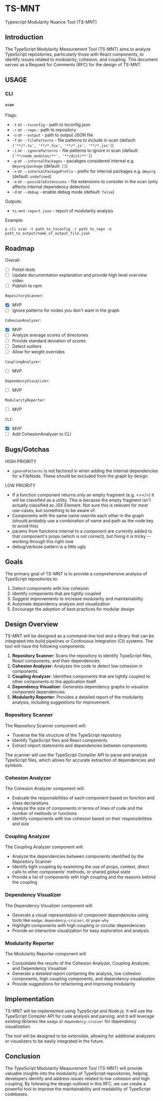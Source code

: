 # TS-MNT

Typescript Modularity Nuance Tool (TS-MNT)

## Introduction

The TypeScript Modularity Measurement Tool (TS-MNT) aims to analyze TypeScript repositories, particularly those with React components, to identify issues related to modularity, cohesion, and coupling. This document serves as a Request for Comments (RFC) for the design of TS-MNT.

## USAGE

### CLI

#### `scan`

Flags:

- `-t` or `--tsconfig` - path to tsconfig.json
- `-r` or `--repo` - path to repository
- `-o` or `--output` - path to output JSON file
- `-f` or `--filePatterns` - file patterns to include in scan (default: `['**/*.ts', '**/*.tsx', '**/*.js', '**/*.jsx']`)
- `-i` or `--ignorePatterns` - file patterns to ignore in scan (default: `['**/node_modules/**', '**/dist/**']`)
- `-p` or `--internalPackages` - pacakges considered internal e.g. `@myorg/package` (default: `[]`)
- `-x` or `--internalPackagePrefix` - prefix for internal packages e.g. `@myorg` (default: `undefined`)
- `-e` or `--possibleExtensions` - file extensions to consider in the scan (only affects internal dependency detection)
- `-d` or `--debug` - enable debug mode (default: `false`)

Outputs:

- `ts-mnt-report.json` - report of modularity analysis

Example:

`p cli scan -t path_to_tsconfig -r path_to_repo -o path_to_output/name_of_output_file.json`

## Roadmap

Overall:

- [ ] Polish tests
- [ ] Update documentation explanation and provide high level overview video
- [ ] Publish to npm

`RepositoryScanner`:

- [x] MVP
- [ ] ignore patterns for nodes you don't want in the graph

`CohesionAnalyzer`:

- [x] MVP
- [ ] Analyze average scores of directories
- [ ] Provide standard deviation of scores
- [ ] Detect outliers
- [ ] Allow for weight overrides

`CouplingAnalyzer`:

- [ ] MVP

`DependencyVisualizer`:

- [ ] MVP

`ModularityReporter`:

- [ ] MVP

`CLI`:

- [x] MVP
- [ ] Add CohesionAnalyzer to CLI

## Bugs/Gotchas

HIGH PRIORITY

- `ignorePatterns` is not factored in when adding the internal dependencies for a FileNode. These should be excluded from the graph by design.

LOW PRIORITY

- If a function component returns _only_ an empty fragment (e.g. <></>) it will be classified as a utility. This is because the empty fragment isn't actually classified as JSX Element. Not sure this is relevant for most use-cases, but something to be aware of.
- Components with the same name overrite each other in the graph (should probably use a combination of name and path as the node key to avoid this)
- params from functions internal to a component are currently added to that component's props (which is not correct), but fixing it is tricky -- working through this right now
- debug/verbose pattern is a little ugly

## Goals

The primary goal of TS-MNT is to provide a comprehensive analysis of TypeScript repositories to:

1. Detect components with low cohesion
2. Identify components that are tightly coupled
3. Suggest improvements to increase modularity and maintainability
4. Automate dependency analysis and visualization
5. Encourage the adoption of best practices for modular design

## Design Overview

TS-MNT will be designed as a command-line tool and a library that can be integrated into build pipelines or Continuous Integration (CI) systems. The tool will have the following components:

1. **Repository Scanner**: Scans the repository to identify TypeScript files, React components, and their dependencies.
2. **Cohesion Analyzer**: Analyzes the code to detect low cohesion in components.
3. **Coupling Analyzer**: Identifies components that are tightly coupled to other components or the application itself.
4. **Dependency Visualizer**: Generates dependency graphs to visualize component dependencies.
5. **Modularity Reporter**: Provides a detailed report of the modularity analysis, including suggestions for improvement.

### Repository Scanner

The Repository Scanner component will:

- Traverse the file structure of the TypeScript repository
- Identify TypeScript files and React components
- Extract import statements and dependencies between components

The scanner will use the TypeScript Compiler API to parse and analyze TypeScript files, which allows for accurate extraction of dependencies and symbols.

### Cohesion Analyzer

The Cohesion Analyzer component will:

- Evaluate the responsibilities of each component based on function and class declarations
- Analyze the size of components in terms of lines of code and the number of methods or functions
- Identify components with low cohesion based on their responsibilities and size

### Coupling Analyzer

The Coupling Analyzer component will:

- Analyze the dependencies between components identified by the Repository Scanner
- Identify tight coupling by examining the use of props, context, direct calls to other components' methods, or shared global state
- Provide a list of components with high coupling and the reasons behind the coupling

### Dependency Visualizer

The Dependency Visualizer component will:

- Generate a visual representation of component dependencies using tools like `madge`, `dependency-cruiser`, or `pnpm-why`
- Highlight components with high coupling or circular dependencies
- Provide an interactive visualization for easy exploration and analysis

### Modularity Reporter

The Modularity Reporter component will:

- Consolidate the results of the Cohesion Analyzer, Coupling Analyzer, and Dependency Visualizer
- Generate a detailed report containing the analysis, low cohesion components, high coupling components, and dependency visualization
- Provide suggestions for refactoring and improving modularity

## Implementation

TS-MNT will be implemented using TypeScript and Node.js. It will use the TypeScript Compiler API for code analysis and parsing, and it will leverage existing libraries like `madge` or `dependency-cruiser` for dependency visualization.

The tool will be designed to be extensible, allowing for additional analyzers or visualizers to be easily integrated in the future.

## Conclusion

The TypeScript Modularity Measurement Tool (TS-MNT) will provide valuable insights into the modularity of TypeScript repositories, helping developers identify and address issues related to low cohesion and high coupling. By following the design outlined in this RFC, we can create a powerful tool to improve the maintainability and readability of TypeScript codebases.

